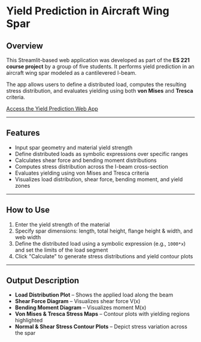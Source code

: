 # Yield Prediction in Aircraft Wing Spar

## Overview

This Streamlit-based web application was developed as part of the **ES 221 course project** by a group of five students. It performs yield prediction in an aircraft wing spar modeled as a cantilevered I-beam.

The app allows users to define a distributed load, computes the resulting stress distribution, and evaluates yielding using both **von Mises** and **Tresca** criteria.

[Access the Yield Prediction Web App]((https://aircraftyieldpredictor.streamlit.app/))

---

## Features

- Input spar geometry and material yield strength  
- Define distributed loads as symbolic expressions over specific ranges  
- Calculates shear force and bending moment distributions  
- Computes stress distribution across the I-beam cross-section  
- Evaluates yielding using von Mises and Tresca criteria  
- Visualizes load distribution, shear force, bending moment, and yield zones  

---

## How to Use

1. Enter the yield strength of the material  
2. Specify spar dimensions: length, total height, flange height & width, and web width  
3. Define the distributed load using a symbolic expression (e.g., `1000*x`) and set the limits of the load segment  
4. Click "Calculate" to generate stress distributions and yield contour plots  

---

## Output Description

- **Load Distribution Plot** – Shows the applied load along the beam  
- **Shear Force Diagram** – Visualizes shear force V(x)  
- **Bending Moment Diagram** – Visualizes moment M(x)  
- **Von Mises & Tresca Stress Maps** – Contour plots with yielding regions highlighted  
- **Normal & Shear Stress Contour Plots** – Depict stress variation across the spar  
